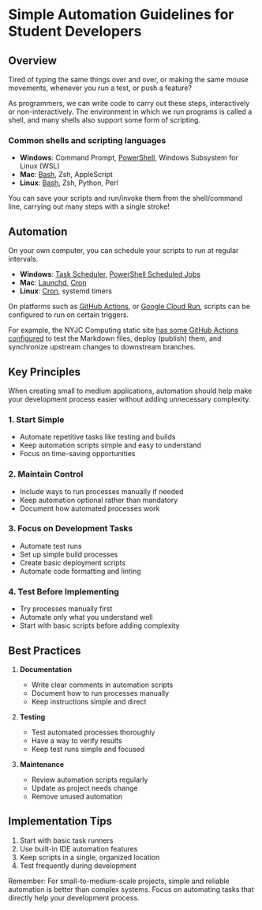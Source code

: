 # Simple Automation Guidelines for Student Developers

## Overview

Tired of typing the same things over and over, or making the same mouse movements, whenever you run a test, or push a feature?

As programmers, we can write code to carry out these steps, interactively or non-interactively. The environment in which we run programs is called a shell, and many shells also support some form of scripting.

### Common shells and scripting languages

- **Windows**: Command Prompt, [PowerShell](https://learn.microsoft.com/en-us/training/modules/script-with-powershell/), Windows Subsystem for Linux (WSL)
- **Mac**: [Bash](https://www.freecodecamp.org/news/bash-scripting-tutorial-linux-shell-script-and-command-line-for-beginners/), Zsh, AppleScript
- **Linux**: [Bash](https://www.freecodecamp.org/news/bash-scripting-tutorial-linux-shell-script-and-command-line-for-beginners/), Zsh, Python, Perl

You can save your scripts and run/invoke them from the shell/command line, carrying out many steps with a single stroke!

## Automation

On your own computer, you can schedule your scripts to run at regular intervals.

- **Windows**: [Task Scheduler](https://learn.microsoft.com/en-us/windows/win32/taskschd/about-the-task-scheduler), [PowerShell Scheduled Jobs](https://learn.microsoft.com/en-us/powershell/module/scheduledtasks/new-scheduledtask?view=windowsserver2025-ps)
- **Mac**: [Launchd](https://support.apple.com/en-sg/guide/terminal/apdc6c1077b-5d5d-4d35-9c19-60f2397b2369/mac), [Cron](https://www.redhat.com/en/blog/linux-cron-command)
- **Linux**: [Cron](https://www.redhat.com/en/blog/linux-cron-command), systemd timers

On platforms such as [GitHub Actions](https://github.com/features/actions), or [Google Cloud Run](https://cloud.google.com/run), scripts can be configured to run on certain triggers.

For example, the NYJC Computing static site [has some GitHub Actions configured](https://github.com/nyjc-computing/nyjc-computing.github.io/tree/main/.github/workflows) to test the Markdown files, deploy (publish) them, and synchronize upstream changes to downstream branches.

## Key Principles

When creating small to medium applications, automation should help make your development process easier without adding unnecessary complexity.

### 1. Start Simple
- Automate repetitive tasks like testing and builds
- Keep automation scripts simple and easy to understand
- Focus on time-saving opportunities

### 2. Maintain Control
- Include ways to run processes manually if needed
- Keep automation optional rather than mandatory
- Document how automated processes work

### 3. Focus on Development Tasks
- Automate test runs
- Set up simple build processes
- Create basic deployment scripts
- Automate code formatting and linting

### 4. Test Before Implementing
- Try processes manually first
- Automate only what you understand well
- Start with basic scripts before adding complexity

## Best Practices

1. **Documentation**
   - Write clear comments in automation scripts
   - Document how to run processes manually
   - Keep instructions simple and direct

2. **Testing**
   - Test automated processes thoroughly
   - Have a way to verify results
   - Keep test runs simple and focused

3. **Maintenance**
   - Review automation scripts regularly
   - Update as project needs change
   - Remove unused automation

## Implementation Tips

1. Start with basic task runners
2. Use built-in IDE automation features
3. Keep scripts in a single, organized location
4. Test frequently during development

Remember: For small-to-medium-scale projects, simple and reliable automation is better than complex systems. Focus on automating tasks that directly help your development process.